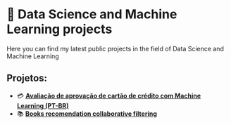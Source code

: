# 📔 Data Science and Machine Learning projects

Here you can find my latest public projects in the field of Data Science and Machine Learning

## Projetos:

* 💳 **[Avaliação de aprovação de cartão de crédito com Machine Learning (PT-BR)](https://github.com/dougpcorrea/data_science/tree/main/1.%20Credit%20card%20aproval%20rating)**
* 📚 **[Books recomendation collaborative filtering](https://github.com/dougpcorrea/data_science/tree/main/2.%20Books%20recomendation%20collaborative%20filtering)** 
